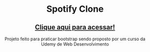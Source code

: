 <h1 align="center">Spotify Clone</h1>

<h2 align="center"><a href="https://kadu1811.github.io/SpotifyClone/">Clique aqui para acessar!</a></h2>

<p align="center">Projeto feito para praticar bootstrap sendo proposto por um curso da Udemy de Web Desenvolvimento</p>
